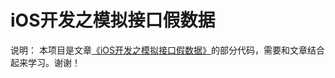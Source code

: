 # iOS开发之模拟接口假数据

说明：
本项目是文章<a href="http://www.ianisme.com/ios/2533.html">《iOS开发之模拟接口假数据》</a>的部分代码，需要和文章结合起来学习。谢谢！


